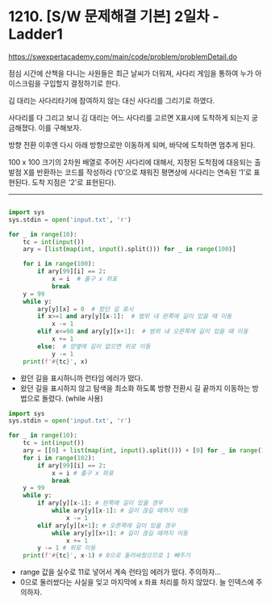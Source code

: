 # 1210. [S/W 문제해결 기본] 2일차 - Ladder1
https://swexpertacademy.com/main/code/problem/problemDetail.do

점심 시간에 산책을 다니는 사원들은 최근 날씨가 더워져, 사다리 게임을 통하여 누가 아이스크림을 구입할지 결정하기로 한다.

김 대리는 사다리타기에 참여하지 않는 대신 사다리를 그리기로 하였다.

사다리를 다 그리고 보니 김 대리는 어느 사다리를 고르면 X표시에 도착하게 되는지 궁금해졌다. 이를 구해보자.

방향 전환 이후엔 다시 아래 방향으로만 이동하게 되며, 바닥에 도착하면 멈추게 된다.

100 x 100 크기의 2차원 배열로 주어진 사다리에 대해서, 지정된 도착점에 대응되는 출발점 X를 반환하는 코드를 작성하라 (‘0’으로 채워진 평면상에 사다리는 연속된 ‘1’로 표현된다. 도착 지점은 '2'로 표현된다).

---

```python

import sys
sys.stdin = open('input.txt', 'r')

for _ in range(10):
    tc = int(input())
    ary = [list(map(int, input().split())) for _ in range(100)]

    for i in range(100):
        if ary[99][i] == 2:
            x = i  # 출구 x 좌표
            break
    y = 99
    while y:
        ary[y][x] = 0  # 왔던 길 표시
        if x>=1 and ary[y][x-1]:  # 범위 내 왼쪽에 길이 있을 때 이동
            x -= 1
        elif x<=98 and ary[y][x+1]:  # 범위 내 오른쪽에 길이 있을 때 이동
            x += 1
        else:  # 양옆에 길이 없으면 위로 이동
            y -= 1
    print(f'#{tc}', x)
```

* 왔던 길을 표시하니까 런타임 에러가 떴다.
* 왔던 길을 표시하지 않고 탐색을 최소화 하도록 방향 전환시 길 끝까지 이동하는 방법으로 돌렸다. (while 사용)

```python
import sys
sys.stdin = open('input.txt', 'r')

for _ in range(10):
    tc = int(input())
    ary = [[0] + list(map(int, input().split())) + [0] for _ in range(100)]
    for i in range(102):
        if ary[99][i] == 2:
            x = i # 출구 x 좌표
            break
    y = 99
    while y:
        if ary[y][x-1]: # 왼쪽에 길이 있을 경우
            while ary[y][x-1]: # 길이 끊길 때까지 이동
                x -= 1
        elif ary[y][x+1]: # 오른쪽에 길이 있을 경우
            while ary[y][x+1]: # 길이 끊길 때까지 이동
                x += 1
        y -= 1 # 위로 이동
    print(f'#{tc}', x-1) # 0으로 둘러싸줬으므로 1 빼주기
```

* range 값을 실수로 11로 넣어서 계속 런타임 에러가 떴다. 주의하자...
* 0으로 둘러쌌다는 사실을 잊고 마지막에 x 좌표 처리를 하지 않았다. 늘 인덱스에 주의하자.

